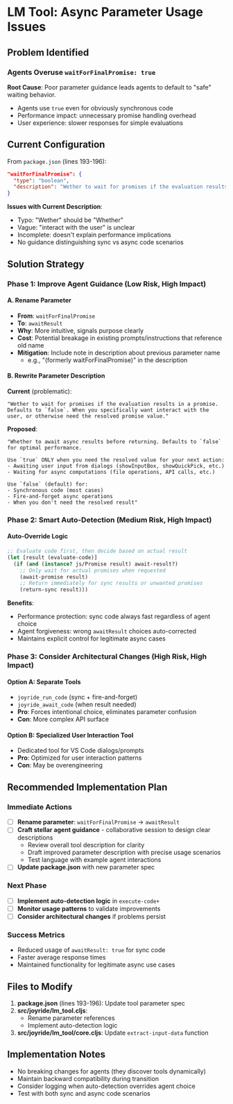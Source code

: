 # LM Tool: Async Parameter Usage Issues

## Problem Identified

### Agents Overuse `waitForFinalPromise: true`
**Root Cause**: Poor parameter guidance leads agents to default to "safe" waiting behavior.
- Agents use `true` even for obviously synchronous code
- Performance impact: unnecessary promise handling overhead
- User experience: slower responses for simple evaluations

## Current Configuration

From `package.json` (lines 193-196):
```json
"waitForFinalPromise": {
  "type": "boolean",
  "description": "Wether to wait for promises if the evaluation results in a promise. Defaults to `false`. When you specifically want interact with the user, or otherwise need the resolved promise value."
}
```

**Issues with Current Description**:
- Typo: "Wether" should be "Whether"
- Vague: "interact with the user" is unclear
- Incomplete: doesn't explain performance implications
- No guidance distinguishing sync vs async code scenarios

## Solution Strategy

### Phase 1: Improve Agent Guidance (Low Risk, High Impact)

#### A. Rename Parameter
- **From**: `waitForFinalPromise`
- **To**: `awaitResult`
- **Why**: More intuitive, signals purpose clearly
- **Cost**: Potential breakage in existing prompts/instructions that reference old name
- **Mitigation**: Include note in description about previous parameter name
  - e.g., "(formerly waitForFinalPromise)" in the description

#### B. Rewrite Parameter Description
**Current** (problematic):
```
"Wether to wait for promises if the evaluation results in a promise. Defaults to `false`. When you specifically want interact with the user, or otherwise need the resolved promise value."
```

**Proposed**:
```
"Whether to await async results before returning. Defaults to `false` for optimal performance.

Use `true` ONLY when you need the resolved value for your next action:
- Awaiting user input from dialogs (showInputBox, showQuickPick, etc.)
- Waiting for async computations (file operations, API calls, etc.)

Use `false` (default) for:
- Synchronous code (most cases)
- Fire-and-forget async operations
- When you don't need the resolved result"
```

### Phase 2: Smart Auto-Detection (Medium Risk, High Impact)

#### Auto-Override Logic
```clojure
;; Evaluate code first, then decide based on actual result
(let [result (evaluate-code)]
  (if (and (instance? js/Promise result) await-result?)
    ;; Only wait for actual promises when requested
    (await-promise result)
    ;; Return immediately for sync results or unwanted promises
    (return-sync result)))
```

**Benefits**:
- Performance protection: sync code always fast regardless of agent choice
- Agent forgiveness: wrong `awaitResult` choices auto-corrected
- Maintains explicit control for legitimate async cases

### Phase 3: Consider Architectural Changes (High Risk, High Impact)

#### Option A: Separate Tools
- `joyride_run_code` (sync + fire-and-forget)
- `joyride_await_code` (when result needed)
- **Pro**: Forces intentional choice, eliminates parameter confusion
- **Con**: More complex API surface

#### Option B: Specialized User Interaction Tool
- Dedicated tool for VS Code dialogs/prompts
- **Pro**: Optimized for user interaction patterns
- **Con**: May be overengineering

## Recommended Implementation Plan

### Immediate Actions
- [ ] **Rename parameter**: `waitForFinalPromise` → `awaitResult`
- [ ] **Craft stellar agent guidance** - collaborative session to design clear descriptions
  - Review overall tool description for clarity
  - Draft improved parameter description with precise usage scenarios
  - Test language with example agent interactions
- [ ] **Update package.json** with new parameter spec

### Next Phase
- [ ] **Implement auto-detection logic** in `execute-code+`
- [ ] **Monitor usage patterns** to validate improvements
- [ ] **Consider architectural changes** if problems persist

### Success Metrics
- Reduced usage of `awaitResult: true` for sync code
- Faster average response times
- Maintained functionality for legitimate async use cases

## Files to Modify

1. **package.json** (lines 193-196): Update tool parameter spec
2. **src/joyride/lm_tool.cljs**:
   - Rename parameter references
   - Implement auto-detection logic
3. **src/joyride/lm_tool/core.cljs**: Update `extract-input-data` function

## Implementation Notes

- No breaking changes for agents (they discover tools dynamically)
- Maintain backward compatibility during transition
- Consider logging when auto-detection overrides agent choice
- Test with both sync and async code scenarios
